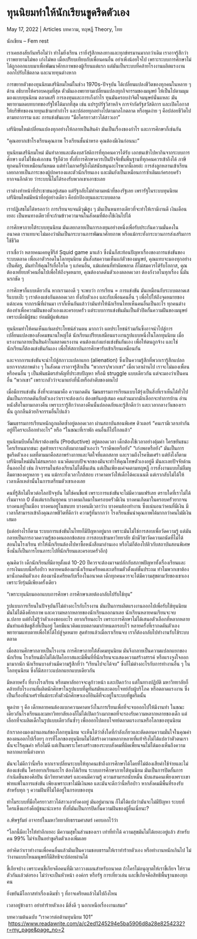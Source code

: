 # ทุนนิยมทำให้นักเรียนขูดรีดตัวเอง

May 17, 2022 | Articles บทความ, ทฤษฎี Theory, ไทย





นักเขียน – Fem rest

เราเคยสงสัยกันหรือไม่ว่า ทำไมยิ่งเรียน เรายิ่งรู้สึกหลงทางและทุกข์ทรมานมากกว่าเดิม เราอาจรู้สึกว่าเราพยายามไม่พอ เก่งไม่พอ เมื่อเปรียบเทียบกับเพื่อนคนอื่น อย่าเพิ่งน้อยใจไป เพราะระบบการศึกษาไม่ได้ถูกออกแบบมาเพื่อพัฒนาศักยภาพของผู้เรียนแต่แรก แต่มันเป็นระบบที่คล้ายโรงงานผลิตแรงงานออกไปรับใช้ตลาด และนายทุนต่างหาก

การขยายตัวของทุนนิยมเสรีนิยมใหม่ในช่วง 1970s-ปัจจุบัน ได้เปลี่ยนแปลงชีวิตของทุกคนในหลาย ๆ ด้าน อธิบายให้ครอบคลุมที่สุด ตัวมันเองพยายามเปลี่ยนแปลงทุกกิจกรรมของมนุษย์ ให้เป็นไปตามมุมมองแบบทุนนิยม ตลาดเสรี การลงทุนและการเก็งกำไร ทุนมันครอบงำจิตใจมนุษย์นั่นแหละ มันพยายามลดบทบาทของรัฐให้ได้มากที่สุด เช่น แปรรูปรัฐวิสาหกิจ การจำกัดรัฐสวัสดิการ และเปิดโอกาสให้บริษัทของนายทุนเข้ามาทำกำไร และปล่อยทุกอย่างไปตามกลไกตลาด หรือพูดง่าย ๆ คือปล่อยชีวิตไปตามยถากรรม และ การแข่งขันแบบ “มือใครยาวสาวได้สาวเอา”

เสรีนิยมใหม่เปลี่ยนแปลงทุกอย่างให้กลายเป็นสินค้า มันเป็นเรื่องของกำไร และการศึกษาก็เช่นกัน

“คุณอยากเข้าโรงเรียนคุณภาพ โรงเรียนชั้นนำหรอ คุณต้องมีเงินก่อนนะ”

ทุนนิยมเสรีนิยมใหม่ มันทำลายและตัดงบสวัสดิการที่ทุกคนควรได้รับ เอกชนเข้าไปหากินจากระบบการศึกษา แต่ไม่ใช่แค่เอกชน รัฐก็ด้วย ทั้งที่การศึกษาควรเป็นปัจจัยขั้นพื้นฐานที่ทุกคนควรเข้าถึงได้ ภาษีทุกคนก็จ่ายเหมือนกันหมด แต่ทำไมภาครัฐถึงไม่สนับสนุนอะไรพวกนี้เลยล่ะ การส่งลูกหลานเข้าเรียนเลยกลายเป็นภาระของผู้ปกครองและตัวนักเรียนเอง และมันยังเป็นเหมือนการซ้ำเติมแก่ครอบครัวยากจนอีกด้วย ว่าระบบนี้ไม่ได้รองรับพวกเขาเอาซะเลย 

เราต่างทำหน้าที่ประชาชนอยู่เสมอ แต่รัฐกลับไม่ทำตามหน้าที่ของรัฐเลย เพรารัฐในระบบทุนนิยมเสรีนิยมใหม่มีหน้าที่อยู่อย่างเดียว คือปกป้องทุนและระบบตลาด

เราปฏิเสธไม่ได้หรอกว่า การเรียนจบจนมีวุฒิสูง ๆ มันเป็นหนทางเดียวที่จะทำให้เรามีงานดี เงินเดือนเยอะ เป็นหนทางเดียวที่จะก้ามข้าวความจนในสังคมที่ต้องใช้เงินไปได้

การศึกษาภายใต้ระบบทุนนิยม มันเลยกลายเป็นการลงทุนอย่างหนึ่งเพื่อรับประกันความมั่นคงในอนาคต เราแทบจะไม่มองว่ามันเป็นกระบวนการพัฒนาศักยภาพ หรือแม้กระทั่งกระบวนการส่งเสริมการใช้ชีวิต

เราเชื่อว่า หลายคนเคยดูซีรีส์ Squid game มาแล้ว ซึ่งนั่นก็สะท้อนปัญหาเรื่องของการแข่งขันของระบบตลาด เพื่อเอาตัวรอดในโลกทุนนิยม มันสั่งสมความเห็นแก่ตัวของมนุษย์, คุณแทบจะมองทุกอย่างเป็นศัตรู, มันทำให้คุณไร้เยื่อใยใด ๆ แก่คนอื่น, แม้แต่คนที่ทำผิดพลาด ก็ไม่สมควรได้รับโอกาส, คุณต้องเหยียบหัวคนอื่นไปเพื่อให้ถึงจุดหมาย, คุณต้องกดดันตัวเองตลอดเวลา ต้องกังวลในทุกเรื่อง นี่มันนรกชัด ๆ

การศึกษาก็แบบเดียวกัน หากเรามองดี ๆ จะพบว่า การเรียน = การแข่งขัน มันเหมือนกับระบบตลาดเสรีแบบเป๊ะ ๆ เราต้องแข่งกันตลอดเวลา ทั้งกับตัวเอง และกับเพื่อนคนอื่น ๆ เพื่อไปให้ถึงจุดหมายของแต่ละคน จากกรณีที่ผ่านมา เราก็เห็นกันแล้วว่ามันทำให้นักเรียนไทยเห็นคนอื่นเป็นอะไร ทุกคนต่างต้องทำเพื่อความฝันของตัวเองและครอบครัว แต่ระบบการแข่งขันมันเป็นตัวปิดกั้นความฝันของมนุษย์ เพราะเมื่อมีผู้ชนะ ย่อมมีผู้แพ้เสมอ

ทุนนิยมทำให้คนเห็นแก่ผลประโยชน์ส่วนตน มากกว่า ผลประโยชน์ร่วมกันซึ่งอาจนำไปสู่การเปลี่ยนแปลงของสังคมขนานใหญ่ได้ นักเรียนเปรียบเสมือนแรงงานรูปแบบหนึ่งในโลกทุนนิยม เมื่อแรงงานกลายเป็นสินค้าในตลาดแรงงาน คนต้องแก่งแย่งแข่งขันกันเอง เพื่อให้ตนถูกจ้าง และใช่ นักเรียนก็ต้องแข่งขันกันเอง เพื่อให้สถาบันการศึกษารับเข้าเรียนเหมือนกัน

และจากการแข่งขันจะนำไปสู่สภาวะแปลกแยก (alienation) ซึ่งเป็นความรู้สึกที่พวกเรารู้สึกแปลกแยกจากสภาพต่าง ๆ ในสังคม เราอาจรู้สึกเป็น “พวกเรา/พวกเขา” เมื่อเวลาผ่านไป เราจะไม่มองเพื่อน หรือคนอื่น ๆ เป็นพันธมิตรสำคัญที่ประสบปัญหา หรือมี struggle แบบเดียวกัน แต่จะมองว่าเป็นคนอื่น “พวกเขา” เพราะกลัวว่าจะมาแย่งที่นั่งหรือลำดับของตนไป

เมื่อมีการแข่งขัน สิ่งที่จะตามมาคือ ความกดดัน วัฒนธรรมการเรียนแบบโต้รุ่งเป็นสิ่งที่เราเห็นได้ทั่วไป มันเป็นการกดดันกับตัวเองว่าเราจะต้องเก่ง ต้องขยันอยู่เสมอ คนส่วนมากมักเลือกจะทำการบ้าน อ่านหนังสือในยามกลางคืน เพราะเรารู้สึกว่ากลางคืนนั้นปลอดภัยและรู้สึกดีกว่า และเวลากลางวันของเรานั้น ถูกกลืนด้วยกิจกรรมอื่นไปแล้ว

วัฒนธรรมการเรียนหนักถูกผลิตซ้ำอยู่ตลอดเวลา ผ่านสถาบันสอนพิเศษ ติวเตอร์ “คนเรามีเวลาเท่ากัน อยู่ที่ใครจะเลือกทำอะไร” หรือ “ในขณะที่เราพัก คนอื่นก็ไปไกลแล้ว”

ทุนนิยมบีบคั้นให้เราต้องขยัน (Productive) อยู่ตลอดเวลา เด็กต้องใช้เวลาอย่างคุ้มค่า ใครขยันชนะ ใครเรียนมากชนะ สุดท้ายเราจะกลับมาถามตัวเองว่า “เราดีพอหรือยัง” “เก่งพอหรือยัง” มันเป็นการขูดรีดตัวเอง ผลที่ตามมาคือสภาพร่างกายและจิตใจที่แตกสลาย และรวมถึงโรคซึมเศร้า แต่ยังไงก็ตาม เสรีนิยมใหม่มันไม่สนหรอก แนวคิดแบบปัจเจกของมันจะทำให้คุณโทษตัวเองอยู่ดี มันละเลยปัจจัยด้านอื่นออกไป เช่น กิจกรรมในห้องเรียนไม่ได้ตื่นเต้น แต่เป็นเพียงแค่จดตามทฤษฎี การสั่งงานแบบไม่ลืมหูลืมตาของครูหลาย ๆ คน แม้กระทั่งเวลาใกล้สอบ เราคาดหวังให้เด็กได้คะแนนดี แต่เรากลับไม่ได้ให้เวลาเด็กเหล่านั้นในการเตรียมตัวเขาเองเลย

คนที่รู้สึกไม่ไหวต่อโลกปัจจุบัน ไม่ใช่คนขี้แพ้ เพราะการแข่งขันจะไม่มีความแฟร์เลย ตราบใดที่เราไม่ได้เริ่มมาจาก 0 ตั้งแต่แรกกันทุกคน บางคนเกิดมาในครอบครัวมีเงิน บางคนเกิดมาในครอบครัวยากจน บางคนอยู่ในเมือง บางคนอยู่ในชนบท บางคนมีเวลาว่าง บางคนต้องทำงาน ซึ่งแน่นอนว่าคนที่มีเงิน มีเวลาก็สามารถเข้าถึงคุณภาพชีวิตที่ดีกว่า ความรู้ที่มากกว่า โรงเรียนชั้นนำคุณภาพได้มากกว่าคนไม่มีเงินเสมอ

(แต่อย่างไรก็ตาม ระบบการแข่งขันในไทยก็มีปัญหาอยู่มาก เพราะมันไม่ใช่การสอบเพื่อวัดความรู้ แต่มันกลายเป็นการอวดความรู้ของคนออกข้อสอบ การสอบเข้ามหาวิทยาลัย มักมีวิชาวัดความถนัดที่ไม่ได้สอนในโรงเรียน ทำให้นักเรียนต้องไปหาซื้อหนังสือมาอ่านเอง หรือไม่ก็ต้องไปติวกับสถาบันสอนพิเศษ ซึ่งนั่นก็เป็นการโยนภาระไปที่นักเรียนและครอบครัวอีก)

คุณคิดว่า เด็กนักเรียนที่มีอายุตั้งแต่ 10-20 ปีควรจะต้องมาจมปลักกับสภาพปัญหาทั้งเรื่องเรียนและการเงินแบบนี้หรือป่าว หลายคนต้องมานั่งเรียนเครียดและเตรียมตัวตั้งแต่ชั้นประถม ทำไมพวกเขาต้องมานั่งกดดันตัวเอง ต้องมานั่งเครียดกับเรื่องในอนาคต เด็กทุกคนควรจะได้มีความสุขตามวัยของเขาเอง เพราะวัยรุ่นมีเพียงครั้งเดียว

“เพราะทุนนิยมออกแบบการศึกษา การศึกษาเลยต้องกลับไปรับใช้ทุน”

รูปแบบการเรียนในปัจจุบันก็ไม่ต่างอะไรกับโรงงาน มันเป็นการผลิตแรงงานออกไปเพื่อรับใช้ทุนนิยม มันไม่ได้ดึงศักยภาพ และความหลากหลายของนักเรียนออกมาเลย นักเรียนหลายคนเรียนจะจบ ม.ปลาย แต่ยังไม่รู้ว่าตัวเองชอบอะไร อยากเรียนอะไร เพราะการศึกษาไม่ได้เสนอตัวเลือกที่หลากหลาย มันทำแค่เชิดชูสิ่งที่เป็นอยู่ โดยมีแนวคิดแบบตลาดมากำหนดกรอบไว้ หลายครั้งที่เรากดดันตัวเอง พยายามแทบตายเพื่อให้ได้ไปสู่จุดหมาย สุดท้ายแล้วเมื่อเราเรียนจบ เราก็ต้องกลับไปทำงานรับใช้ระบบตลาด

เมื่อสถานศึกษากลายเป็นโรงงาน การศึกษาภายใต้สังคมทุนนิยม มันจึงกลายเป็นความแปลกแยกของนักเรียน โรงเรียนมักไม่ได้เปิดโอกาสและมีพื้นที่ที่นักเรียนจะแสดงความสร้างสรรค์ หรือแรงจูงใจออกมามากนัก นักเรียนบางส่วนมีความรู้สึกที่ว่า “เรียนไปจะได้จบ” ซึ่งก็ไม่ต่างอะไรกับการทำงานอื่น ๆ ในโลกทุนนิยม ซึ่งก็มีสภาวะแปลกแยกแบบเดียวกัน

มีหลายครั้ง ที่บางโรงเรียน หรือมหาลัยอาจจะดูก้าวหน้า และเปิดกว้าง แต่ในทางปฏิบัติ มหาวิทยาลัยก็คล้ายกับโรงงานที่ผลิตนักศึกษาในรูปแบบที่ดูทันสมัยและตอบโจทย์กับผู้บริโภค หรือตลาดแรงงาน ซึ่งเป็นเรื่องที่น่าเศร้าที่แม้กระทั่งตัวนักศึกษาเองก็ยินดีที่จะอยู่ในระบบที่ขูดรีดนั้น

พูดง่าย ๆ คือ เด็กหลายคนต้องแบกความคาดหวังในการเรียนเพื่อที่จะจบออกไปให้มีงานทำ ในขณะเดียวกันโรงเรียนและมหาวิทยาลัยเองก็ไม่ได้เปิดกว้างมากพอที่จะรองรับความหลากหลายของเด็ก แต่เลือกที่จะผลิตเด็กในรูปแบบเดียวกันซ้ำๆ เพื่อออกไปตอบโจทย์ตลาดแรงงานหรือโลกของทุนนิยม

ถ้าเราลองมองผ่านเลนส์ของโลกทุนนิยม จะเห็นได้ว่าสิ่งใดที่กำลังเกี่ยวและตัดตอนความมั่นใจในคุณค่าของตนออกไปเรื่อยๆ การที่โลกของทุนนิยมไม่ได้สร้างความหลากหลายที่แท้จริงไม่ได้แปลว่าตัวตนเรานั้นจะไร้คุณค่า หรือไม่ดี แต่เป็นเพราะโครงสร้างของระบบสังคมที่ผิดเพี้ยนจนไม่ได้มองเห็นถึงความหลากหลายนี้ต่างหาก

มันจะไม่ดีกว่านี้หรือ หากเราเปลี่ยนระบบให้ทุกคนเข้าถึงการศึกษาได้โดยที่ไม่ต้องเสียค่าใช้จ่ายและไม่ต้องแข่งขัน ใครอยากเรียนอะไร ต้องได้เรียน ระบบการศึกษาภายใต้ทุนนิยม มันเป็นการปิดกั้นการกำเนิดขึ้นของศิลปิน นักวิทยาศาสตร์ และคนมีความรู้ ความสามารถนับหมื่น นับแสนคนเพียงเพราะเขาพ่ายแพ้ในการแข่งขัน เพียงเพราะเขาไม่มีเงินพอ และมันจะดีกว่านี้หรือป่าว หากสังคมมีพื้นที่รองรับสำหรับทุก ๆ ความฝันที่ไม่ได้อยู่ในกรอบของทุน

ทำไมระบบที่มือใครยาวสาวได้สาวเอายังคงอยู่ มันอยู่มานาน ก็ไม่ได้แปลว่ามันจะไม่มีปัญหา ระบบที่ใครแข็งแกร่งคือผู้ชนะน่ะเหรอ ทั้งที่มันเป็นการปิดกั้นความฝันของผู้อื่นเนี่ยนะ?

อ.ษัษฐรัมย์ อาจารย์ในมหาวิทยาลัยธรรมศาสตร์ เคยบอกไว้ว่า

“โลกนี้มีอะไรให้ทำอีกเยอะ มีความสุขในส่วนของเรา เท่าที่ทำได้ ความสุขมันไม่ได้เยอะอยู่แล้ว สำหรับคน 99% ไม่จำเป็นอย่าขูดรีดตัวเองเพิ่มเลย

อย่าคิดว่าเราทำงานเพื่อคนอื่นแล้วมันเป็นความชอบธรรมให้เราทำร้ายตัวเอง หรือทำงานหนักเกินไป ไม่ว่างานแบบไหนมนุษย์ก็มีสิทธิจะปล่อยผ่านได้

ขี้เกียจบ้าง เพราะคนขี้เกียจคือคนที่มีเวลาวางแผนสำหรับอนาคต ถ้าใครไม่อนุญาตให้เราขี้เกียจ ให้รวมตัวกันแล้วต่อรอง ไม่ว่าจะเป็นหัวหน้า องค์กร หรือรัฐ การเที่ยวเล่น และขี้เกียจคือสิทธิพื้นฐานของทุกคน

ยิ่งขยันมีโอกาสทำเรื่องเดิมซ้ำ ๆ ที่อาจเครียดแล้วไม่ไปถึงไหน

เวลาอยู่ข้างเรา อย่าทำร้ายตัวเอง มีสิ่งดี ๆ นอกเหนือเรื่องงานเสมอ”

บทความต้นฉบับ “เราควรต่อต้านทุนนิยม 101”  https://www.readawrite.com/a/c2ed1245294e5ba5906d8a28e8254232?r=my_page&page_no=2